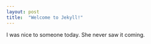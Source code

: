 ```yaml
---
layout: post
title:  "Welcome to Jekyll!"
---
```

I was nice to someone today. She never saw it coming. 
